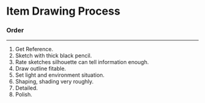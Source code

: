 # Item Drawing Process
### Order
---
1. Get Reference.
2. Sketch with thick black pencil.
3. Rate sketches silhouette can tell information enough.
4. Draw outline fitable.
5. Set light and environment situation.
6. Shaping, shading very roughly.
7. Detailed.
8. Polish.